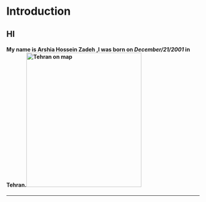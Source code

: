 # Introduction
## HI


#### My name is <b>Arshia Hossein Zadeh</b> ,I was born on <i>**December/21/2001**</i> in **Tehran**.<img src="https://www.researchgate.net/publication/319856281/figure/fig1/AS:779411431366686@1562837574660/Location-of-Tehran-City-in-Iran-regional-map.gif" alt="Tehran on map" width="300" height="350">

------------------

